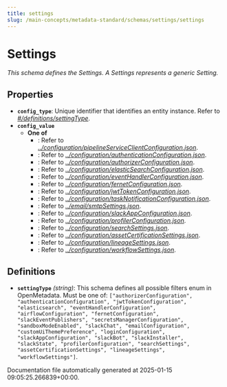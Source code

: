 ```yaml
---
title: settings
slug: /main-concepts/metadata-standard/schemas/settings/settings
---
```


# Settings

*This schema defines the Settings. A Settings represents a generic Setting.*

## Properties

- **`config_type`**: Unique identifier that identifies an entity instance. Refer to *[#/definitions/settingType](#definitions/settingType)*.
- **`config_value`**
  - **One of**
    - : Refer to *[../configuration/pipelineServiceClientConfiguration.json](#/configuration/pipelineServiceClientConfiguration.json)*.
    - : Refer to *[../configuration/authenticationConfiguration.json](#/configuration/authenticationConfiguration.json)*.
    - : Refer to *[../configuration/authorizerConfiguration.json](#/configuration/authorizerConfiguration.json)*.
    - : Refer to *[../configuration/elasticSearchConfiguration.json](#/configuration/elasticSearchConfiguration.json)*.
    - : Refer to *[../configuration/eventHandlerConfiguration.json](#/configuration/eventHandlerConfiguration.json)*.
    - : Refer to *[../configuration/fernetConfiguration.json](#/configuration/fernetConfiguration.json)*.
    - : Refer to *[../configuration/jwtTokenConfiguration.json](#/configuration/jwtTokenConfiguration.json)*.
    - : Refer to *[../configuration/taskNotificationConfiguration.json](#/configuration/taskNotificationConfiguration.json)*.
    - : Refer to *[../email/smtpSettings.json](#/email/smtpSettings.json)*.
    - : Refer to *[../configuration/slackAppConfiguration.json](#/configuration/slackAppConfiguration.json)*.
    - : Refer to *[../configuration/profilerConfiguration.json](#/configuration/profilerConfiguration.json)*.
    - : Refer to *[../configuration/searchSettings.json](#/configuration/searchSettings.json)*.
    - : Refer to *[../configuration/assetCertificationSettings.json](#/configuration/assetCertificationSettings.json)*.
    - : Refer to *[../configuration/lineageSettings.json](#/configuration/lineageSettings.json)*.
    - : Refer to *[../configuration/workflowSettings.json](#/configuration/workflowSettings.json)*.
## Definitions

- **`settingType`** *(string)*: This schema defines all possible filters enum in OpenMetadata. Must be one of: `["authorizerConfiguration", "authenticationConfiguration", "jwtTokenConfiguration", "elasticsearch", "eventHandlerConfiguration", "airflowConfiguration", "fernetConfiguration", "slackEventPublishers", "secretsManagerConfiguration", "sandboxModeEnabled", "slackChat", "emailConfiguration", "customUiThemePreference", "loginConfiguration", "slackAppConfiguration", "slackBot", "slackInstaller", "slackState", "profilerConfiguration", "searchSettings", "assetCertificationSettings", "lineageSettings", "workflowSettings"]`.


Documentation file automatically generated at 2025-01-15 09:05:25.266839+00:00.
